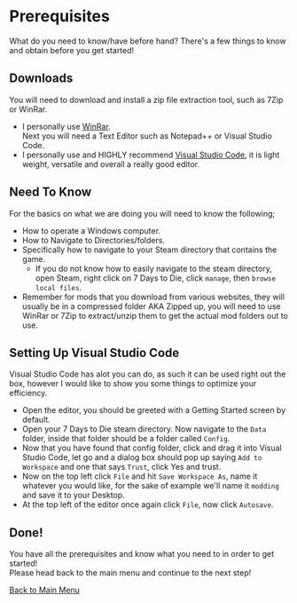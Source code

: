 # Prerequisites
What do you need to know/have before hand?
There's a few things to know and obtain before you get started!
## Downloads
You will need to download and install a zip file extraction tool, such as 7Zip or WinRar.
+ I personally use [WinRar](https://www.win-rar.com/fileadmin/winrar-versions/winrar/th/winrar-x64-602.exe).     
Next you will need a Text Editor such as Notepad++ or Visual Studio Code.
+ I personally use and HIGHLY recommend [Visual Studio Code](https://code.visualstudio.com/docs/?dv=win), it is light weight, versatile and overall a really good editor.
## Need To Know
For the basics on what we are doing you will need to know the following;   
+ How to operate a Windows computer.
+ How to Navigate to Directories/folders.
+ Specifically how to navigate to your Steam directory that contains the game.
  + If you do not know how to easily navigate to the steam directory, open Steam, right click on 7 Days to Die, click `manage`, then `browse local files`.
+ Remember for mods that you download from various websites, they will usually be in a compressed folder AKA Zipped up, you will need to use WinRar or 7Zip to extract/unzip them to get the actual mod folders out to use.
## Setting Up Visual Studio Code
Visual Studio Code has alot you can do, as such it can be used right out the box, however I would like to show you some things to optimize your efficiency.
+ Open the editor, you should be greeted with a Getting Started screen by default.
+ Open your 7 Days to Die steam directory. Now navigate to the `Data` folder, inside that folder should be a folder called `Config`.
+ Now that you have found that config folder, click and drag it into Visual Studio Code, let go and a dialog box should pop up saying `Add to Workspace` and one that says `Trust`, click Yes and trust.
+ Now on the top left click `File` and hit `Save Workspace As`, name it whatever you would like, for the sake of example we'll name it `modding` and save it to your Desktop.
+ At the top left of the editor once again click `File`, now click `Autosave`.
## Done!
You have all the prerequisites and know what you need to in order to get started!   
Please head back to the main menu and continue to the next step!

[Back to Main Menu](../../main/README.md)
